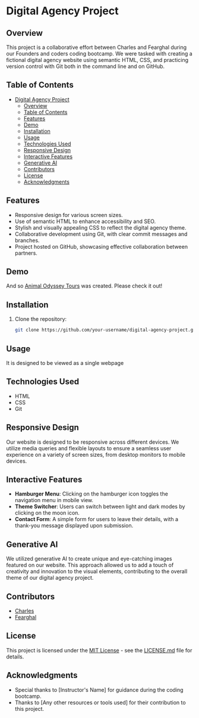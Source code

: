 # Digital Agency Project

## Overview

This project is a collaborative effort between Charles and Fearghal during our Founders and coders coding bootcamp. We were tasked with creating a fictional digital agency website using semantic HTML, CSS, and practicing version control with Git both in the command line and on GitHub.

## Table of Contents

- [Digital Agency Project](#digital-agency-project)
  - [Overview](#overview)
  - [Table of Contents](#table-of-contents)
  - [Features](#features)
  - [Demo](#demo)
  - [Installation](#installation)
  - [Usage](#usage)
  - [Technologies Used](#technologies-used)
  - [Responsive Design](#responsive-design)
  - [Interactive Features](#interactive-features)
  - [Generative AI](#generative-ai) 
  - [Contributors](#contributors)
  - [License](#license)
  - [Acknowledgments](#acknowledgments)

## Features

- Responsive design for various screen sizes.
- Use of semantic HTML to enhance accessibility and SEO.
- Stylish and visually appealing CSS to reflect the digital agency theme.
- Collaborative development using Git, with clear commit messages and branches.
- Project hosted on GitHub, showcasing effective collaboration between partners.

## Demo

And so [Animal Odyssey Tours](https://fac29b.github.io/Charles-Fearghal-Agency/) was created. Please check it out!

## Installation

1. Clone the repository:

   ```bash
   git clone https://github.com/your-username/digital-agency-project.git


## Usage

It is designed to be viewed as a single webpage

## Technologies Used

- HTML
- CSS
- Git

## Responsive Design

Our website is designed to be responsive across different devices. We utilize media queries and flexible layouts to ensure a seamless user experience on a variety of screen sizes, from desktop monitors to mobile devices.

## Interactive Features

- **Hamburger Menu**: Clicking on the hamburger icon toggles the navigation menu in mobile view.
- **Theme Switcher**: Users can switch between light and dark modes by clicking on the moon icon.
- **Contact Form**: A simple form for users to leave their details, with a thank-you message displayed upon submission.

## Generative AI

We utilized generative AI to create unique and eye-catching images featured on our website. This approach allowed us to add a touch of creativity and innovation to the visual elements, contributing to the overall theme of our digital agency project.

## Contributors

- [Charles](https://github.com/CharlesAD)
- [Fearghal](https://github.com/Feargh)

## License

This project is licensed under the [MIT License](LICENSE.md) - see the [LICENSE.md](LICENSE.md) file for details.

## Acknowledgments

- Special thanks to [Instructor's Name] for guidance during the coding bootcamp.
- Thanks to [Any other resources or tools used] for their contribution to this project.
